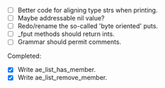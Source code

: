 - [ ] Better code for aligning type strs when printing.
- [ ] Maybe addressable nil value?
- [ ] Redo/rename the so-called 'byte oriented' puts.
- [ ] _fput methods should return ints.
- [ ] Grammar should permit comments.

Completed:

- [X] Write ae_list_has_member.
- [X] Write ae_list_remove_member.

